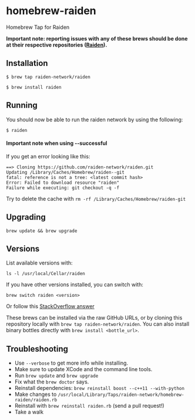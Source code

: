 # homebrew-raiden

Homebrew Tap for Raiden

**Important note: reporting issues with any of these brews should be done at their respective repositories ([Raiden](https://github.com/raiden-network/raiden)).**

## Installation

```
$ brew tap raiden-network/raiden
```

```
$ brew install raiden
```

## Running

You should now be able to run the raiden network by using the following:
```
$ raiden
```


#### Important note when using --successful

If you get an error looking like this:
```
==> Cloning https://github.com/raiden-network/raiden.git
Updating /Library/Caches/Homebrew/raiden--git
fatal: reference is not a tree: <latest commit hash>
Error: Failed to download resource "raiden"
Failure while executing: git checkout -q -f
```

Try to delete the cache with `rm -rf /Library/Caches/Homebrew/raiden-git`


## Upgrading

```
brew update && brew upgrade
```

## Versions
List available versions with:
```
ls -l /usr/local/Cellar/raiden
```

If you have other versions installed, you can switch with:
```
brew switch raiden <version>
```
Or follow this [StackOverflow answer](http://stackoverflow.com/a/9832084/2639784)

These brews can be installed via the raw GitHub URLs, or by cloning this
repository locally with `brew tap raiden-network/raiden`. You can also install binary
bottles directly with `brew install <bottle_url>`.


## Troubleshooting

* Use `--verbose` to get more info while installing.
* Make sure to update XCode and the command line tools.
* Run `brew update` and `brew upgrade`
* Fix what the `brew doctor` says.
* Reinstall dependencies: `brew reinstall boost --c++11 --with-python`
* Make changes to `/usr/local/Library/Taps/raiden-network/homebrew-raiden/raiden.rb`
* Reinstall with `brew reinstall raiden.rb` (send a pull request!)
* Take a walk
